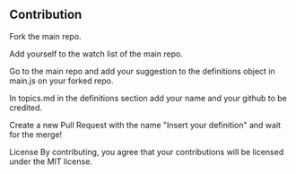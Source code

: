 ## Contribution

Fork the main repo.

Add yourself to the watch list of the main repo.

Go to the main repo and add your suggestion to the definitions object in main.js on your forked repo.

In topics.md in the definitions section add your name and your github to be credited.

Create a new Pull Request with the name "Insert your definition"
and wait for the merge!

License
By contributing, you agree that your contributions will be licensed under the MIT license.
